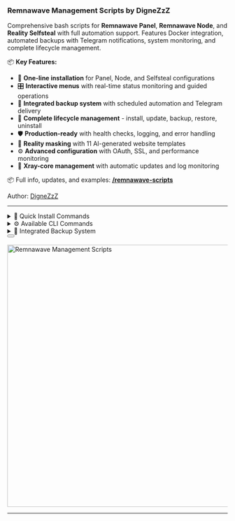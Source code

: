 ### Remnawave Management Scripts by DigneZzZ

Comprehensive bash scripts for **Remnawave Panel**, **Remnawave Node**, and **Reality Selfsteal** with full automation support. Features Docker integration, automated backups with Telegram notifications, system monitoring, and complete lifecycle management.

📦 **Key Features:**
- 🚀 **One-line installation** for Panel, Node, and Selfsteal configurations
- 🎛️ **Interactive menus** with real-time status monitoring and guided operations
- 💾 **Integrated backup system** with scheduled automation and Telegram delivery
- 🔄 **Complete lifecycle management** - install, update, backup, restore, uninstall
- 🛡️ **Production-ready** with health checks, logging, and error handling
- 🎯 **Reality masking** with 11 AI-generated website templates
- ⚙️ **Advanced configuration** with OAuth, SSL, and performance monitoring
- 🔧 **Xray-core management** with automatic updates and log monitoring

📦 Full info, updates, and examples: [**/remnawave-scripts**](https://github.com/DigneZzZ/remnawave-scripts)

Author: [DigneZzZ](https://github.com/DigneZzZ)

---

<details>
<summary>🚀 Quick Install Commands</summary>

**Remnawave Panel (v3.3.2+):**
```bash
sudo bash -c "$(curl -sL https://github.com/DigneZzZ/remnawave-scripts/raw/main/remnawave.sh)" @ install
```

**Remnawave Node (v3.1.2+):**
```bash
sudo bash -c "$(curl -sL https://github.com/DigneZzZ/remnawave-scripts/raw/main/remnanode.sh)" @ install
```

**Reality Selfsteal (v2.1.3+):**
```bash
sudo bash -c "$(curl -sL https://github.com/DigneZzZ/remnawave-scripts/raw/main/selfsteal.sh)" @ install
```

**Options:**
- Add `--dev` for development version
- Add `--name customname` for custom directory (default: `/opt/remnawave`, `/opt/remnanode`)

**For existing installations:**
Use `install-script` to add CLI wrapper only:
```bash
sudo bash -c "$(curl -sL https://github.com/DigneZzZ/remnawave-scripts/raw/main/remnawave.sh)" @ install-script
```

</details>

<details>
<summary>⚙️ Available CLI Commands</summary>

**Installation & Management:**
- `install`, `update`, `uninstall`
- `install-script`, `uninstall-script`

**Service Control:**
- `up`, `down`, `restart`, `status`, `logs`

**Node-specific Commands:**
- `core-update` - Update Xray-core to latest version
- `xray-log-out`, `xray-log-err` - View Xray logs
- `setup-logs` - Configure log rotation

**Configuration:**
- `edit`, `edit-env`, `console` (Panel only)

**Interactive Menus:**
- Run `remnawave`, `remnanode`, or `selfsteal` without arguments for interactive menu
- Real-time status monitoring and resource usage
- Step-by-step guided operations

**Backup & Restore (Panel):**
- `backup` - Create manual backup
- `schedule` - Configure automated backups
- `restore` - Restore from backup archive

**Reality Selfsteal:**
- Choose from 11 AI-generated website templates
- Automatic SSL certificate management
- DNS validation and domain setup

Run `remnawave help`, `remnanode help`, or `selfsteal help` for detailed usage.

</details>

<details>
<summary>💾 Integrated Backup System</summary>

**Automated Features:**
- **Scheduled backups** with cron integration
- **Telegram notifications** with file delivery
- **Compression and retention** management
- **Health monitoring** and failure alerts
- **Database + files** complete backup

**What's backed up:**
- PostgreSQL database as `db_backup.sql`
- Configuration files: `docker-compose.yml`, `.env`, `app-config.json`
- Optional: full directory backup

**Backup Types:**
- **Manual backup:** `remnawave backup`
- **Scheduled backup:** Configure via `remnawave schedule`
- **Full restore:** Automatic or selective restoration from `.tar.gz` archives

**Restore Options:**
- Full restore (replace all files and database)
- Database-only restore (keep existing files)
- Custom directory restoration

**Legacy Standalone Scripts:**
Still available for users who prefer separate backup/restore tools:
- [remnawave-backup.sh](https://github.com/DigneZzZ/remnawave-scripts/raw/main/remnawave-backup.sh) - Standalone backup script
- [restore.sh](https://github.com/DigneZzZ/remnawave-scripts/raw/main/restore.sh) - Standalone restore script

</details>

<div style={{ display: 'flex', justifyContent: 'center', gap: '1rem' }}>
  <Button label="Github repository" link="https://github.com/DigneZzZ/remnawave-scripts" variant="secondary" size="md" outline />
</div>
<br />
<div style={{ display: 'flex', justifyContent: 'center' }}>
  <img src="/awesome/remnawave-script.webp" alt="Remnawave Management Scripts" width="600" />
</div>

---